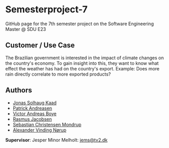 # Semesterproject-7
GitHub page for the 7th semester project on the Software Engineering Master @ SDU E23

## Customer / Use Case
The Brazilian government is interested in the impact of climate changes on the country's economy. To gain insight into this, they want to know what effect the weather has had on the country's export. Example: Does more rain directly correlate to more exported products?

## Authors
* [Jonas Solhaug Kaad](https://github.com/JonasKaad)
* [Patrick Andreasen](https://github.com/pandr20)
* [Victor Andreas Boye](https://github.com/VictorABoye)
* [Rasmus Jacobsen](https://github.com/ras-e)
* [Sebastian Christensen Mondrup](https://github.com/SebMon)
* [Alexander Vinding Nørup](https://github.com/AlexanderNorup)

**Supervisor**: Jesper Minor Melholt: jems@tv2.dk
